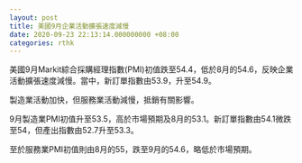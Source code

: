 ```yaml
---
layout: post
title: 美國9月企業活動擴張速度減慢
date: 2020-09-23 22:13:14.000000000 +08:00
categories: rthk
---
```


美國9月Markit綜合採購經理指數(PMI)初值跌至54.4，低於8月的54.6，反映企業活動擴張速度減慢。當中，新訂單指數由53.9，升至54.9。

製造業活動加快，但服務業活動減慢，抵銷有關影響。

9月製造業PMI初值升至53.5，高於市場預期及8月的53.1。新訂單指數由54.1微跌至54，但產出指數由52.7升至53.3。

至於服務業PMI初值則由8月的55，跌至9月的54.6，略低於市場預期。
